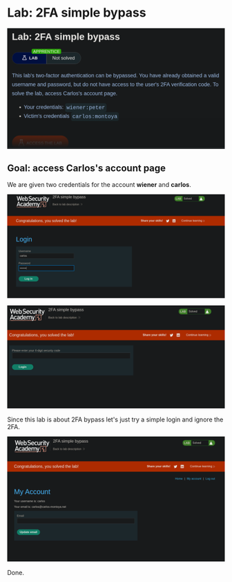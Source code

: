 # Lab: 2FA simple bypass

![](attachments/Pasted%20image%2020250726213735.png)
## Goal: access Carlos's account page

We are given two credentials for the account **wiener** and **carlos**. 

![](attachments/Pasted%20image%2020250726214555.png)

![](attachments/Pasted%20image%2020250726214811.png)

Since this lab is about 2FA bypass let's just try a simple login and ignore the 2FA.

![](attachments/Pasted%20image%2020250726214846.png)

Done.